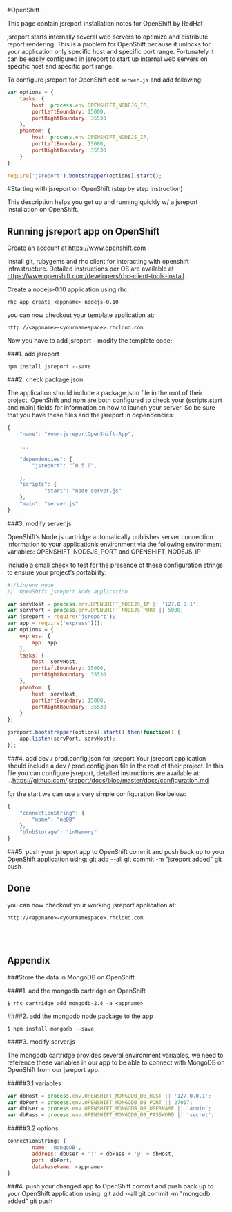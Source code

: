 #OpenShift

This page contain jsreport installation notes for OpenShift by RedHat

jsreport starts internally several web servers to optimize and distribute report rendering. This is a problem for OpenShift because it unlocks for your application only specific host and specific port range.  Fortunately it can be easily configured in jsreport to start up internal web servers on specific host and specific port range.

To configure jsreport for OpenShift edit `server.js` and add following:
```js
var options = {
	tasks: {
		host: process.env.OPENSHIFT_NODEJS_IP,
		portLeftBoundary: 15000,
		portRightBoundary: 35530
	},
	phantom: {
		host: process.env.OPENSHIFT_NODEJS_IP,
		portLeftBoundary: 15000,
		portRightBoundary: 35530
	}
}

require('jsreport').bootstrapper(options).start();
```


#Starting with jsreport on OpenShift (step by step instruction)

This description helps you get up and running quickly w/ a jsreport installation on OpenShift.

Running jsreport app on OpenShift
-------------------------------

Create an account at https://www.openshift.com

Install git, rubygems and rhc client for interacting with openshift infrastructure.
Detailed instructions per OS are available at https://www.openshift.com/developers/rhc-client-tools-install.

Create a nodejs-0.10 application using rhc:

    rhc app create <appname> nodejs-0.10

you can now checkout your template application at:

    http://<appname>-<yournamespace>.rhcloud.com

Now you have to add jsreport - modify the template code:

###1. add jsreport

	npm install jsreport --save


###2. check package.json

The application should include a package.json file in the root of their project. OpenShift and npm are both configured to check your (scripts.start and main) fields for information on how to launch your server. So be sure that you have these files and the jsreport in dependencies:

```js
{
	"name": "Your-jsreportOpenShift-App",

	...

	"dependencies": {
		"jsreport": "^0.5.0",

	},
	"scripts": {
			"start": "node server.js"
	},
	"main": "server.js"
}
```

###3. modify server.js

OpenShift’s Node.js cartridge automatically publishes server connection information to your application’s environment via the following environment variables: OPENSHIFT_NODEJS_PORT and OPENSHIFT_NODEJS_IP

Include a small check to test for the presence of these configuration strings to ensure your project’s portability:

```js
#!/bin/env node
//  OpenShift jsreport Node application

var servHost = process.env.OPENSHIFT_NODEJS_IP || '127.0.0.1';
var servPort = process.env.OPENSHIFT_NODEJS_PORT || 5000;
var jsreport = require('jsreport');
var app = require('express')();
var options = {
    express: {
        app: app
    },
    tasks: {
        host: servHost,
        portLeftBoundary: 15000,
        portRightBoundary: 35530
    },
    phantom: {
        host: servHost,
        portLeftBoundary: 15000,
        portRightBoundary: 35530
    }
};

jsreport.bootstrapper(options).start().then(function() {
    app.listen(servPort, servHost);
});
```

###4. add dev / prod.config.json for jsreport
Your jsreport application should include a dev / prod.config.json file in the root of their project. In this file you can configure jsreport, detailed instructions are available at: ...https://github.com/jsreport/docs/blob/master/docs/configuration.md

for the start we can use a very simple configuration like below:
```js
{
    "connectionString": {
        "name": "neDB"
    },
    "blobStorage": "inMemory"
}
```

###5. push your jsreport app to OpenShift
commit and push back up to your OpenShift application using:
		git add --all
    git commit -m "jsreport added"
    git push

Done
-----------
you can now checkout your working jsreport application at:

	http://<appname>-<yournamespace>.rhcloud.com


<br /> <br />
Appendix
-----------
###Store the data in MongoDB on OpenShift

####1. add the mongodb cartridge on OpenShift

	$ rhc cartridge add mongodb-2.4 -a <appname>

####2. add the mongodb node package to the app

	$ npm install mongodb --save

####3. modify server.js

The mongodb cartridge provides several environment variables, we need to reference these variables in our app to be able to connect with MongoDB on OpenShift from our jsreport app.

#####3.1 variables
```js
var dbHost = process.env.OPENSHIFT_MONGODB_DB_HOST || '127.0.0.1';
var dbPort = process.env.OPENSHIFT_MONGODB_DB_PORT || 27017;
var dbUser = process.env.OPENSHIFT_MONGODB_DB_USERNAME || 'admin';
var dbPass = process.env.OPENSHIFT_MONGODB_DB_PASSWORD || 'secret';
```
#####3.2 options
```js
connectionString: {
		name: 'mongoDB',
		address: dbUser + ':' + dbPass + '@' + dbHost,
		port: dbPort,
		databaseName: <appname>
}
```
###4. push your changed app to OpenShift
commit and push back up to your OpenShift application using:
		git add --all
    git commit -m "mongodb added"
    git push
